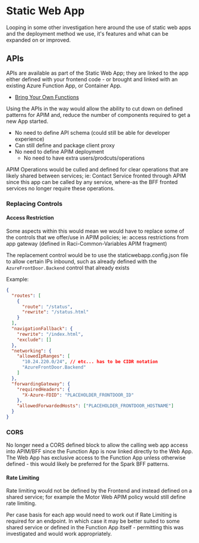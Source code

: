 # Static Web App

Looping in some other investigation here around the use of static web apps and the deployment method we use, it's features and what can be expanded on or improved.

## APIs

APIs are available as part of the Static Web App; they are linked to the app either defined with your frontend code - or brought and linked with an existing Azure Function App, or Container App.

* [Bring Your Own Functions](https://learn.microsoft.com/en-us/azure/static-web-apps/functions-bring-your-own)

Using the APIs in the way would allow the ability to cut down on defined patterns for APIM and, reduce the number of components required to get a new App started.

* No need to define API schema (could still be able for developer experience)
* Can still define and package client proxy
* No need to define APIM deployment
  * No need to have extra users/prodcuts/operations

APIM Operations would be culled and defined for clear operations that are likely shared between services; ie: Contact Service fronted through APIM since this app can be called by any service, where-as the BFF fronted services no longer require these operations.

### Replacing Controls

#### Access Restriction

Some aspects within this would mean we would have to replace some of the controls that we offer/use in APIM policies; ie: access restrictions from app gateway (defined in Raci-Common-Variables APIM fragment)

The replacement control would be to use the staticwebapp.config.json file to allow certain IPs inbound, such as already defined with the `AzureFrontDoor.Backend` control that already exists

Example:

```json
{
  "routes": [
    {
      "route": "/status",
      "rewrite": "/status.html"
    }
  ],
  "navigationFallback": {
    "rewrite": "/index.html",
    "exclude": []
  },
  "networking": {
    "allowedIpRanges": [
      "10.24.220.0/24", // etc... has to be CIDR notation
      "AzureFrontDoor.Backend"
    ]
  },
  "forwardingGateway": {
    "requiredHeaders": {
      "X-Azure-FDID": "PLACEHOLDER_FRONTDOOR_ID"
    },
    "allowedForwardedHosts": ["PLACEHOLDER_FRONTDOOR_HOSTNAME"]
  }
}
```

### CORS

No longer need a CORS defined block to allow the calling web app access into APIM/BFF since the Function App is now linked directly to the Web App. The Web App has exclusive access to the Function App unless otherwise defined - this would likely be preferred for the Spark BFF patterns.

#### Rate Limiting

Rate limiting would not be defined by the Frontend and instead defined on a shared service; for example the Motor Web APIM policy would still define rate limiting.

Per case basis for each app would need to work out if Rate Limiting is required for an endpoint. In which case it may be better suited to some shared service or defined in the Function App itself - permitting this was investigated and would work appropriately.
